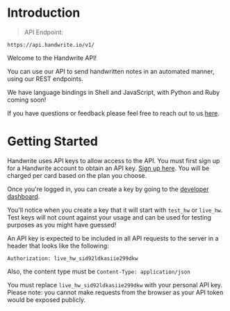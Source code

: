 # Introduction

> API Endpoint:

```
https://api.handwrite.io/v1/
```

Welcome to the Handwrite API!

You can use our API to send handwritten notes in an automated manner, using our REST endpoints.

We have language bindings in Shell and JavaScript, with Python and Ruby coming soon!

If you have questions or feedback please feel free to reach out to us [here](https://www.handwrite.io/#contact).

# Getting Started

Handwrite uses API keys to allow access to the API. You must first sign up for a Handwrite account to obtain an API key. [Sign up here](https://www.handwrite.io/signup). You will be charged per card based on the plan you choose.

Once you're logged in, you can create a key by going to the [developer dashboard](https://www.handwrite.io/integrations/api).

You'll notice when you create a key that it will start with `test_hw` or `live_hw`. Test keys will not count against your usage and can be used for testing purposes as you might have guessed!

An API key is expected to be included in all API requests to the server in a header that looks like the following:

`Authorization: live_hw_sid92ldkasiie299dkw`

Also, the content type must be `Content-Type: application/json`

<aside class="notice">
You must replace <code>live_hw_sid92ldkasiie299dkw</code> with your personal API key.
</aside>

<aside class="warning">Please note: you cannot make requests from the browser as your API token would be exposed publicly.</aside>
